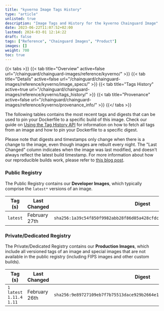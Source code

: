 ```yaml
---
title: "kyverno Image Tags History"
type: "article"
unlisted: true
description: "Image Tags and History for the kyverno Chainguard Image"
date: 2023-06-22T11:07:52+02:00
lastmod: 2024-03-01 12:14:22
draft: false
tags: ["Reference", "Chainguard Images", "Product"]
images: []
weight: 700
toc: true
---
```


{{< tabs >}}
{{< tab title="Overview" active=false url="/chainguard/chainguard-images/reference/kyverno/" >}}
{{< tab title="Details" active=false url="/chainguard/chainguard-images/reference/kyverno/image_specs/" >}}
{{< tab title="Tags History" active=true url="/chainguard/chainguard-images/reference/kyverno/tags_history/" >}}
{{< tab title="Provenance" active=false url="/chainguard/chainguard-images/reference/kyverno/provenance_info/" >}}
{{</ tabs >}}

The following tables contains the most recent tags and digests that can be used to pin your Dockerfile to a specific build of this image. Check our guide on [Using the Tag History API](/chainguard/chainguard-images/using-the-tag-history-api/) for information on how to fetch all tags from an image and how to pin your Dockerfile to a specific digest.

Please note that digests and timestamps only change when there is a change to the image, even though images are rebuilt every night. The "Last Changed" column indicates when the image was last modified, and doesn't always reflect the latest build timestamp. For more information about how our reproducible builds work, please refer to [this blog post](https://www.chainguard.dev/unchained/reproducing-chainguards-reproducible-image-builds).

### Public Registry
The Public Registry contains our **Developer Images**, which typically comprise the `latest*` versions of an image.

| Tag (s)   | Last Changed  | Digest                                                                    |
|-----------|---------------|---------------------------------------------------------------------------|
|  `latest` | February 27th | `sha256:1a39c54f850f9982abb28f86d05a428cfdc59d3dde0f7440b07bef2e6fa52726` |


### Private/Dedicated Registry
The Private/Dedicated Registry contains our **Production Images**, which include all versioned tags of an image and special images that are not available in the public registry (including FIPS images and other custom builds).

| Tag (s)                       | Last Changed  | Digest                                                                    |
|-------------------------------|---------------|---------------------------------------------------------------------------|
|  `1` `latest` `1.11.4` `1.11` | February 26th | `sha256:9e89727109eb7f7b75513dace929b2664e16c945cc50ad5c67aab939a065e688` |

